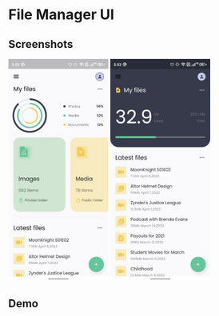 # File Manager UI

## Screenshots

<img src="https://github.com/SriRawin/Flutter-UI-Code/blob/master/file_manager_ui/app-Output/screenshot1.jpg" alt="img" width="200"/>
<img src="https://github.com/SriRawin/Flutter-UI-Code/blob/master/file_manager_ui/app-Output/screenshot2.jpg" alt="img" width="200"/>

## Demo

